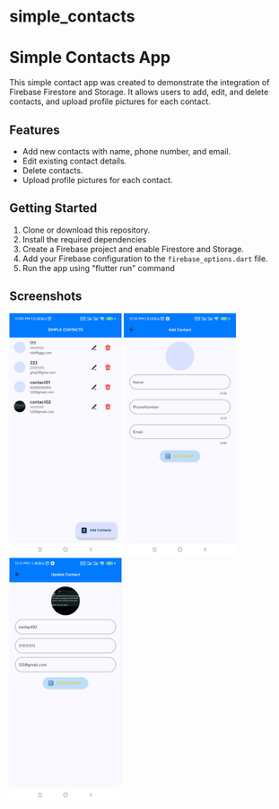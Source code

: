 # simple_contacts
# Simple Contacts App

This simple contact app was created to demonstrate the integration of Firebase Firestore and Storage. It allows users to add, edit, and delete contacts, and upload profile pictures for each contact.

## Features

- Add new contacts with name, phone number, and email.
- Edit existing contact details.
- Delete contacts.
- Upload profile pictures for each contact.

## Getting Started

1. Clone or download this repository.
2. Install the required dependencies 
3. Create a Firebase project and enable Firestore and Storage.
4. Add your Firebase configuration to the `firebase_options.dart` file.
5. Run the app using "flutter run" command

## Screenshots

[//]: # (![Screenshot 1]&#40;img.png&#41;)

[//]: # (![Screenshot 2]&#40;img_1.png&#41;)

[//]: # (![Screenshot 3]&#40;img_2.png&#41;)

<p float="left">
  <img src="/img.png" width="200" />
  <img src="/img_1.png" width="200" /> 
  <img src="/img_2.png" width="200" />
</p>